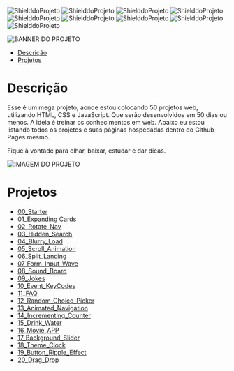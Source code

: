 <!-- PARA ESCOLHER AS CORES DAS LINGUAGENS USAR O SITE https://brandcolors.net/ -->
![ShielddoProjeto](https://img.shields.io/badge/Nome-50_Projetos_Web_50_Dias-e2001a.svg?style=for-the-badge)
![ShielddoProjeto](https://img.shields.io/badge/Versão-1.0.0-e9ebec.svg?style=for-the-badge)
![ShielddoProjeto](https://img.shields.io/badge/Markup-HTML-e34f26.svg?style=for-the-badge)
![ShielddoProjeto](https://img.shields.io/badge/Estilo-CSS-002561.svg?style=for-the-badge)
![ShielddoProjeto](https://img.shields.io/badge/Linguagem-JavaScript-f7df1e.svg?style=for-the-badge)
![ShielddoProjeto](https://img.shields.io/github/repo-size/adrianoleitedasilva/50-projetos-web-50-dias?style=for-the-badge)
![ShielddoProjeto](https://img.shields.io/tokei/lines/github/adrianoleitedasilva/50-projetos-web-50-dias?style=for-the-badge)
![ShielddoProjeto](https://img.shields.io/github/stars/adrianoleitedasilva/50-projetos-web-50-dias?style=for-the-badge) 
![ShielddoProjeto](https://img.shields.io/github/last-commit/adrianoleitedasilva/50-projetos-web-50-dias?style=for-the-badge)

<!-- Envie a imagem por meio de uma ISSUE e cole o link aqui nessa linha abaixo -->
![BANNER DO PROJETO](https://user-images.githubusercontent.com/6373438/164737115-a20006a8-b50a-4231-a7be-eccb3337e5af.png)

- [Descrição](#descrição)
- [Projetos](#projetos)

# Descrição

Esse é um mega projeto, aonde estou colocando 50 projetos web, utilizando HTML, CSS e JavaScript. Que serão desenvolvidos em 50 dias ou menos. A ideia é treinar os conhecimentos em web. Abaixo eu estou listando todos os projetos e suas páginas hospedadas dentro do Github Pages mesmo.

Fique à vontade para olhar, baixar, estudar e dar dicas. 

<!-- 
    AS IMAGENS DE BANNERS EU COLOQUEI UM TAMANHO DE 1280 X 300 
    PARA IMAGENS DE TELA E OUTRAS NECESSIDADES, COLOQUE 1280 X 1280
-->
![IMAGEM DO PROJETO](https://user-images.githubusercontent.com/6373438/164739548-b9cdab70-729e-4a9d-9cbd-e4bbd82c384e.png)

# Projetos

- [00_Starter](https://adrianoleitedasilva.github.io/50-projetos-web-50-dias/00_starter/)
- [01_Expanding Cards](https://adrianoleitedasilva.github.io/50-projetos-web-50-dias/01_expanding_cards/)
- [02_Rotate_Nav](https://adrianoleitedasilva.github.io/50-projetos-web-50-dias/02_rotate_nav/)
- [03_Hidden_Search](https://adrianoleitedasilva.github.io/50-projetos-web-50-dias/03_hidden_search/)
- [04_Blurry_Load](https://adrianoleitedasilva.github.io/50-projetos-web-50-dias/04_blurry_load/)
- [05_Scroll_Animation](https://adrianoleitedasilva.github.io/50-projetos-web-50-dias/05_scroll_animation/)
- [06_Split_Landing](https://adrianoleitedasilva.github.io/50-projetos-web-50-dias/06_split_landing/)
- [07_Form_Input_Wave](https://adrianoleitedasilva.github.io/50-projetos-web-50-dias/07_form_input_wave/)
- [08_Sound_Board](https://adrianoleitedasilva.github.io/50-projetos-web-50-dias/08_sound_board/)
- [09_Jokes](https://adrianoleitedasilva.github.io/50-projetos-web-50-dias/09_jokes/)
- [10_Event_KeyCodes](https://adrianoleitedasilva.github.io/50-projetos-web-50-dias/10_event_keycodes/)
- [11_FAQ](https://adrianoleitedasilva.github.io/50-projetos-web-50-dias/11_faq/)
- [12_Random_Choice_Picker](https://adrianoleitedasilva.github.io/50-projetos-web-50-dias/12_random_choice_picker/)
- [13_Animated_Navigation](https://adrianoleitedasilva.github.io/50-projetos-web-50-dias/13_animated_navigation/)
- [14_Incrementing_Counter](https://adrianoleitedasilva.github.io/50-projetos-web-50-dias/14_incrementing_counter/)
- [15_Drink_Water](https://adrianoleitedasilva.github.io/50-projetos-web-50-dias/15_drink_water/)
- [16_Movie_APP](https://adrianoleitedasilva.github.io/50-projetos-web-50-dias/16_movie_app/)
- [17_Background_Slider](https://adrianoleitedasilva.github.io/50-projetos-web-50-dias/17_background_slider/)
- [18_Theme_Clock](https://adrianoleitedasilva.github.io/50-projetos-web-50-dias/18_theme_clock/)
- [19_Button_Ripple_Effect](https://adrianoleitedasilva.github.io/50-projetos-web-50-dias/19_button_ripple_effect/)
- [20_Drag_Drop](https://adrianoleitedasilva.github.io/50-projetos-web-50-dias/20_drag_drop/)